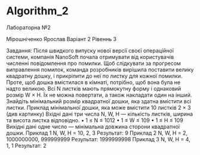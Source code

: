 # Algorithm_2
Лабораторна №2

Мірошніченко Ярослав Варіант 2 Рівеннь 3

Завдання:
Пiсля швидкого випуску нової версiї своєї операцiйної системи, компанiя NanoSoft почала
отримувати вiд користувачiв численнi повiдомлення про помилки. Щоб слiдкувати за
прогресом виправлення помилок, команда розробникiв вирiшила поставити велику
квадратну дошку, i прикрiпити до неї по листку для кожної помилки. Проте, щоб дошка
вмiстилася в кiмнатi, потрiбно, щоб вона була не надто великою. Всi N листкiв мають
прямокутну форму i однаковий розмiр W × H. Їх не можна повертати, а також накладати
один на iнший. Знайдiть мiнiмальний розмiр квадратної дошки, яка здатна вмiстити всi
листки. Приклад мiнiмальної дошки, яка може вмiстити 10 листкiв 2 × 3 (див картинку)
Вхiднi данi три числа N, W, H — кiлькiсть листкiв, ширина та висота листка вiдповiдно. • 1 ≤
N ≤ 1012 • 1 ≤ W ≤ 109 • 1 ≤ H ≤ 109 Вихiднi данi одне число — мiнiмальна довжина сторони
квадратної дошки.
Приклад 1 N, W, H = 10, 2, 3 Результат: 9
Приклад 2 N, W, H = 2, 1000000000, 999999999 Результат: 1999999998
Приклад 3 N, W, H = 4, 1, 1 Результат: 2